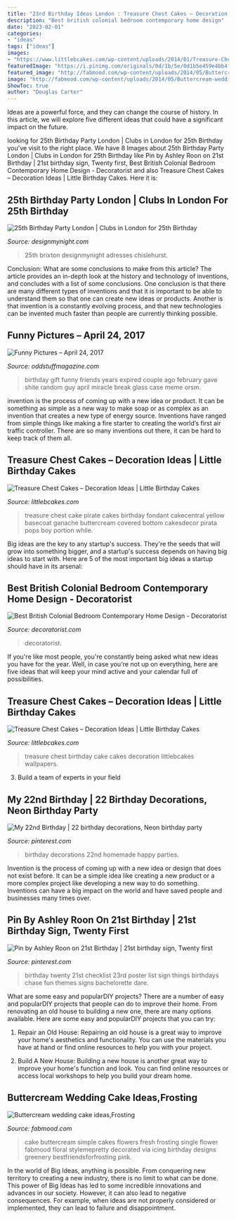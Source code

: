 ```yaml
---
title: "23rd Birthday Ideas London : Treasure Chest Cakes – Decoration Ideas"
description: "Best british colonial bedroom contemporary home design"
date: "2023-02-01"
categories:
- "ideas"
tags: ["ideas"]
images:
- "https://www.littlebcakes.com/wp-content/uploads/2014/01/Treasure-Chest-Birthday-Cake.jpg"
featuredImage: "https://i.pinimg.com/originals/0d/1b/5e/0d1b5e459e4bb4fa337a32de55bc84cf.jpg"
featured_image: "http://fabmood.com/wp-content/uploads/2014/05/Buttercream-wedding-cake4.jpg"
image: "http://fabmood.com/wp-content/uploads/2014/05/Buttercream-wedding-cake4.jpg"
ShowToc: true
author: "Douglas Carter"
---
```



Ideas are a powerful force, and they can change the course of history. In this article, we will explore five different ideas that could have a significant impact on the future.

	

		
looking for 25th Birthday Party London | Clubs in London for 25th Birthday you've visit to the right place. We have 8 Images about 25th Birthday Party London | Clubs in London for 25th Birthday like Pin by Ashley Roon on 21st Birthday | 21st birthday sign, Twenty first, Best British Colonial Bedroom Contemporary Home Design - Decoratorist and also Treasure Chest Cakes – Decoration Ideas | Little Birthday Cakes. Here it is:
		
    
## 25th Birthday Party London | Clubs In London For 25th Birthday

<img loading=lazy src="https://static.designmynight.com/uploads/2016/02/Phoenix-Main-Bar-Photo-Canvas-Events--1200x801-optimised.jpg" onerror="this.onerror=null;this.src='https://tse1.mm.bing.net/th?id=OIP.C36AKgWzQPn4vGB33QeTmgHaE8&amp;pid=15.1';" alt="25th Birthday Party London | Clubs in London for 25th Birthday">

_Source: designmynight.com_

>25th brixton designmynight adresses chislehurst. 

	

Conclusion: What are some conclusions to make from this article?
The article provides an in-depth look at the history and technology of inventions, and concludes with a list of some conclusions. One conclusion is that there are many different types of inventions and that it is important to be able to understand them so that one can create new ideas or products. Another is that invention is a constantly evolving process, and that new technologies can be invented much faster than people are currently thinking possible.

    
## Funny Pictures – April 24, 2017

<img loading=lazy src="https://oddstuffmagazine.com/wp-content/uploads/2017/04/in-case-of-miracle-break-glass-650x880.jpg" onerror="this.onerror=null;this.src='https://tse3.mm.bing.net/th?id=OIP.XldO1j8gdpznl67Rz1QfmwHaKB&amp;pid=15.1';" alt="Funny Pictures – April 24, 2017">

_Source: oddstuffmagazine.com_

>birthday gift funny friends years expired couple ago february gave shite random guy april miracle break glass case meme orsm. 

	

invention is the process of coming up with a new idea or product. It can be something as simple as a new way to make soap or as complex as an invention that creates a new type of energy source. Inventions have ranged from simple things like making a fire starter to creating the world’s first air traffic controller. There are so many inventions out there, it can be hard to keep track of them all.

    
## Treasure Chest Cakes – Decoration Ideas | Little Birthday Cakes

<img loading=lazy src="http://www.littlebcakes.com/wp-content/uploads/2014/01/Treasure-Chest-Birthday-Cakes.jpg" onerror="this.onerror=null;this.src='https://tse2.mm.bing.net/th?id=OIP.1vNqjL10HpoBb0GVd7gpwwHaJC&amp;pid=15.1';" alt="Treasure Chest Cakes – Decoration Ideas | Little Birthday Cakes">

_Source: littlebcakes.com_

>treasure chest cake pirate cakes birthday fondant cakecentral yellow basecoat ganache buttercream covered bottom cakesdecor pirata pops boy portion while. 

	

Big ideas are the key to any startup's success. They're the seeds that will grow into something bigger, and a startup's success depends on having big ideas to start with. Here are 5 of the most important big ideas a startup should have in its arsenal: 

    
## Best British Colonial Bedroom Contemporary Home Design - Decoratorist

<img loading=lazy src="https://i1.wp.com/cdn.decoratorist.com/wp-content/uploads/best-british-colonial-bedroom-contemporary-home-design-7057252.jpg?fit=3364%2C4485&amp;ssl=1" onerror="this.onerror=null;this.src='https://tse3.mm.bing.net/th?id=OIP.-2QJu5eoharsR2hXxwNVKQHaJ3&amp;pid=15.1';" alt="Best British Colonial Bedroom Contemporary Home Design - Decoratorist">

_Source: decoratorist.com_

>decoratorist. 

	

If you're like most people, you're constantly being asked what new ideas you have for the year. Well, in case you're not up on everything, here are five ideas that will keep your mind active and your calendar full of possibilities. 

    
## Treasure Chest Cakes – Decoration Ideas | Little Birthday Cakes

<img loading=lazy src="https://www.littlebcakes.com/wp-content/uploads/2014/01/Treasure-Chest-Birthday-Cake.jpg" onerror="this.onerror=null;this.src='https://tse3.mm.bing.net/th?id=OIP.Jy_2PEz3m3iD43kKmblzBgHaJ6&amp;pid=15.1';" alt="Treasure Chest Cakes – Decoration Ideas | Little Birthday Cakes">

_Source: littlebcakes.com_

>treasure chest birthday cake cakes decoration littlebcakes wallpapers. 

	

3. Build a team of experts in your field 

    
## My 22nd Birthday | 22 Birthday Decorations, Neon Birthday Party

<img loading=lazy src="https://i.pinimg.com/originals/0d/1b/5e/0d1b5e459e4bb4fa337a32de55bc84cf.jpg" onerror="this.onerror=null;this.src='https://tse1.mm.bing.net/th?id=OIP.a5Kpq0L63Aw4Y1cf0OFuMAHaJ4&amp;pid=15.1';" alt="My 22nd Birthday | 22 birthday decorations, Neon birthday party">

_Source: pinterest.com_

>birthday decorations 22nd homemade happy parties. 

	

Invention is the process of coming up with a new idea or design that does not exist before. It can be a simple idea like creating a new product or a more complex project like developing a new way to do something. Inventions can have a big impact on the world and have saved people and businesses many times over.

    
## Pin By Ashley Roon On 21st Birthday | 21st Birthday Sign, Twenty First

<img loading=lazy src="https://i.pinimg.com/736x/a1/05/2e/a1052e8f8cbf3d5ffc5119e06e92412e--twenty-first-birthday--birthday.jpg" onerror="this.onerror=null;this.src='https://tse2.mm.bing.net/th?id=OIP.Ygh0mIFu4TqxTINV_ZqFPgHaJ4&amp;pid=15.1';" alt="Pin by Ashley Roon on 21st Birthday | 21st birthday sign, Twenty first">

_Source: pinterest.com_

>birthday twenty 21st checklist 23rd poster list sign things birthdays chase fun themes signs bachelorette dare. 

	

What are some easy and popularDIY projects?
There are a number of easy and popularDIY projects that people can do to improve their home. From renovating an old house to building a new one, there are many options available. Here are some easy and popularDIY projects that you can try:
1. Repair an Old House: Repairing an old house is a great way to improve your home's aesthetics and functionality. You can use the materials you have at hand or find online resources to help you with your project.

2. Build A New House: Building a new house is another great way to improve your home's function and look. You can find online resources or access local workshops to help you build your dream home.

    
## Buttercream Wedding Cake Ideas,Frosting

<img loading=lazy src="http://fabmood.com/wp-content/uploads/2014/05/Buttercream-wedding-cake4.jpg" onerror="this.onerror=null;this.src='https://tse1.mm.bing.net/th?id=OIP.TPy-NAsHEg2I0OM8NzEaQQHaKD&amp;pid=15.1';" alt="Buttercream wedding cake ideas,Frosting">

_Source: fabmood.com_

>cake buttercream simple cakes flowers fresh frosting single flower fabmood floral stylemepretty decorated via icing birthday designs greenery bestfriendsforfrosting pink. 

	

In the world of Big Ideas, anything is possible. From conquering new territory to creating a new industry, there is no limit to what can be done. This power of Big Ideas has led to some incredible innovations and advances in our society. However, it can also lead to negative consequences. For example, when ideas are not properly considered or implemented, they can lead to failure and disappointment.

